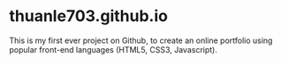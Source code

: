 # thuanle703.github.io
This is my first ever project on Github, to create an online portfolio using popular front-end languages (HTML5, CSS3, Javascript).
